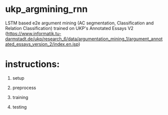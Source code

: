 # ukp_argmining_rnn

LSTM based e2e argument mining (AC segmentation, Classification and Relation Classification) trained on UKP's Annotated Essays V2 (https://www.informatik.tu-darmstadt.de/ukp/research_6/data/argumentation_mining_1/argument_annotated_essays_version_2/index.en.jsp)

# instructions:

1. setup

2. preprocess

3. training

4. testing
